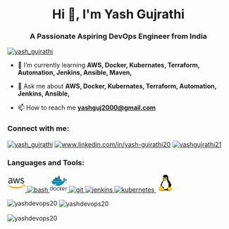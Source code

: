 

<h1 align="center">Hi 👋, I'm Yash Gujrathi</h1>
<h3 align="center">A Passionate Aspiring DevOps Engineer from India</h3>

<p align="left"> <a href="https://twitter.com/yash_gujrathi" target="blank"><img src="https://img.shields.io/twitter/follow/yash_gujrathi?logo=twitter&style=for-the-badge" alt="yash_gujrathi" /></a> </p>

- 🌱 I’m currently learning **AWS, Docker, Kubernates, Terraform, Automation, Jenkins, Ansible, Maven,**

- 💬 Ask me about **AWS, Docker, Kubernates, Terraform, Automation, Jenkins, Ansible,**

- 📫 How to reach me **yashguj2000@gmail.com**

<h3 align="left">Connect with me:</h3>
<p align="left">
<a href="https://twitter.com/yash_gujrathi" target="blank"><img align="center" src="https://raw.githubusercontent.com/rahuldkjain/github-profile-readme-generator/master/src/images/icons/Social/twitter.svg" alt="yash_gujrathi" height="30" width="40" /></a>
<a href="https://linkedin.com/in/www.linkedin.com/in/yash-gujrathi20" target="blank"><img align="center" src="https://raw.githubusercontent.com/rahuldkjain/github-profile-readme-generator/master/src/images/icons/Social/linked-in-alt.svg" alt="www.linkedin.com/in/yash-gujrathi20" height="30" width="40" /></a>
<a href="https://instagram.com/yashgujrathi21" target="blank"><img align="center" src="https://raw.githubusercontent.com/rahuldkjain/github-profile-readme-generator/master/src/images/icons/Social/instagram.svg" alt="yashgujrathi21" height="30" width="40" /></a>
</p>

<h3 align="left">Languages and Tools:</h3>
<p align="left"> <a href="https://aws.amazon.com" target="_blank" rel="noreferrer"> <img src="https://raw.githubusercontent.com/devicons/devicon/master/icons/amazonwebservices/amazonwebservices-original-wordmark.svg" alt="aws" width="40" height="40"/> </a> <a href="https://www.gnu.org/software/bash/" target="_blank" rel="noreferrer"> <img src="https://www.vectorlogo.zone/logos/gnu_bash/gnu_bash-icon.svg" alt="bash" width="40" height="40"/> </a> <a href="https://www.docker.com/" target="_blank" rel="noreferrer"> <img src="https://raw.githubusercontent.com/devicons/devicon/master/icons/docker/docker-original-wordmark.svg" alt="docker" width="40" height="40"/> </a> <a href="https://git-scm.com/" target="_blank" rel="noreferrer"> <img src="https://www.vectorlogo.zone/logos/git-scm/git-scm-icon.svg" alt="git" width="40" height="40"/> </a> <a href="https://www.jenkins.io" target="_blank" rel="noreferrer"> <img src="https://www.vectorlogo.zone/logos/jenkins/jenkins-icon.svg" alt="jenkins" width="40" height="40"/> </a> <a href="https://kubernetes.io" target="_blank" rel="noreferrer"> <img src="https://www.vectorlogo.zone/logos/kubernetes/kubernetes-icon.svg" alt="kubernetes" width="40" height="40"/> </a> <a href="https://www.linux.org/" target="_blank" rel="noreferrer"> <img src="https://raw.githubusercontent.com/devicons/devicon/master/icons/linux/linux-original.svg" alt="linux" width="40" height="40"/> </a> </p>

<p><img align="left" src="https://github-readme-stats.vercel.app/api/top-langs?username=yashdevops20&show_icons=true&locale=en&layout=compact" alt="yashdevops20" /></p>

<p>&nbsp;<img align="center" src="https://github-readme-stats.vercel.app/api?username=yashdevops20&show_icons=true&locale=en" alt="yashdevops20" /></p>

<p><img align="center" src="https://github-readme-streak-stats.herokuapp.com/?user=yashdevops20&" alt="yashdevops20" /></p>
